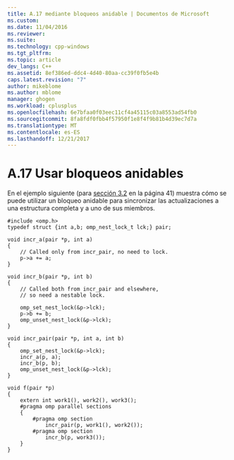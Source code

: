 ```yaml
---
title: A.17 mediante bloqueos anidable | Documentos de Microsoft
ms.custom: 
ms.date: 11/04/2016
ms.reviewer: 
ms.suite: 
ms.technology: cpp-windows
ms.tgt_pltfrm: 
ms.topic: article
dev_langs: C++
ms.assetid: 8ef386ed-ddc4-4d40-80aa-cc39f0fb5e4b
caps.latest.revision: "7"
author: mikeblome
ms.author: mblome
manager: ghogen
ms.workload: cplusplus
ms.openlocfilehash: 6e7bfaa0f03eec11cf4a45115c03a8553ad54fb0
ms.sourcegitcommit: 8fa8fdf0fbb4f57950f1e8f4f9b81b4d39ec7d7a
ms.translationtype: MT
ms.contentlocale: es-ES
ms.lasthandoff: 12/21/2017
---
```

# <a name="a17---using-nestable-locks"></a>A.17 Usar bloqueos anidables
En el ejemplo siguiente (para [sección 3.2](../../parallel/openmp/3-2-lock-functions.md) en la página 41) muestra cómo se puede utilizar un bloqueo anidable para sincronizar las actualizaciones a una estructura completa y a uno de sus miembros.  
  
```  
#include <omp.h>  
typedef struct {int a,b; omp_nest_lock_t lck;} pair;  
  
void incr_a(pair *p, int a)  
{  
    // Called only from incr_pair, no need to lock.  
    p->a += a;  
}  
  
void incr_b(pair *p, int b)  
{  
    // Called both from incr_pair and elsewhere,  
    // so need a nestable lock.  
  
    omp_set_nest_lock(&p->lck);  
    p->b += b;  
    omp_unset_nest_lock(&p->lck);  
}  
  
void incr_pair(pair *p, int a, int b)  
{  
    omp_set_nest_lock(&p->lck);  
    incr_a(p, a);  
    incr_b(p, b);  
    omp_unset_nest_lock(&p->lck);  
}  
  
void f(pair *p)  
{  
    extern int work1(), work2(), work3();  
    #pragma omp parallel sections  
    {  
        #pragma omp section  
            incr_pair(p, work1(), work2());  
        #pragma omp section  
            incr_b(p, work3());  
    }  
}  
```